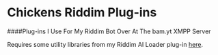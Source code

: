 # Chickens Riddim Plug-ins
####Plug-ins I Use For My Riddim Bot Over At The bam.yt XMPP Server

Requires some utility libraries from my Riddim AI Loader plug-in [here](https://github.com/falsechicken/ai_loader).